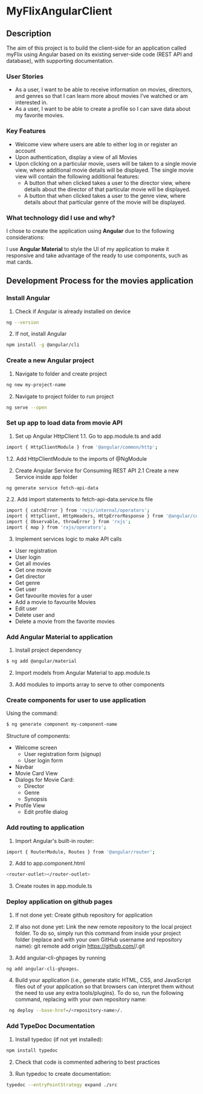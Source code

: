 # MyFlixAngularClient

## Description

The aim of this project is to build the client-side for an application called myFlix using Angular based on its existing server-side code (REST API and database), with supporting documentation.

### User Stories

- As a user, I want to be able to receive information on movies, directors, and genres so that I can learn more about movies I’ve watched or am interested in.
- As a user, I want to be able to create a profile so I can save data about my favorite movies.

### Key Features

- Welcome view where users are able to either log in or register an account
- Upon authentication, display a view of all Movies
- Upon clicking on a particular movie, users will be taken to a single movie view, where
  additional movie details will be displayed. The single movie view will contain the following additional features:
  - A button that when clicked takes a user to the ​director view,​ where details about the director of that particular movie will be displayed.
  - A button that when clicked takes a user to the ​genre view,​ where details about that particular genre of the movie will be displayed.

### What technology did I use and why?

I chose to create the application using **Angular** due to the following considerations:

I use **Angular Material** to style the UI of my application to make it responsive and take advantage of the ready to use components, such as mat cards.


## Development Process for the movies application

### Install Angular

1. Check if Angular is already installed on device

```bash
ng --version
```

2. If not, install Angular

```bash
npm install -g @angular/cli
```

### Create a new Angular project

1. Navigate to folder and create project

```bash
ng new my-project-name
```

2. Navigate to project folder to run project

```bash
ng serve --open
```

### Set up app to load data from movie API

1. Set up Angular HttpClient
   1.1. Go to app.module.ts and add

```bash
import { HttpClientModule } from '@angular/common/http';
```

1.2. Add HttpClientModule to the imports of @NgModule

2. Create Angular Service for Consuming REST API
   2.1 Create a new Service inside app folder

```bash
ng generate service fetch-api-data
```

2.2. Add import statements to fetch-api-data.service.ts file

```bash
import { catchError } from 'rxjs/internal/operators';
import { HttpClient, HttpHeaders, HttpErrorResponse } from '@angular/common/http';
import { Observable, throwError } from 'rxjs';
import { map } from 'rxjs/operators';
```

3. Implement services logic to make API calls

- User registration
- User login
- Get all movies
- Get one movie
- Get director
- Get genre
- Get user
- Get favourite movies for a user
- Add a movie to favourite Movies
- Edit user
- Delete user and
- Delete a movie from the favorite movies

### Add Angular Material to application

1. Install project dependency

```bash
$ ng add @angular/material
```

2. Import models from Angular Material to app.module.ts

3. Add modules to imports array to serve to other components

### Create components for user to use application

Using the command:

```bash
$ ng generate component my-component-name
```

Structure of components:

- Welcome screen
  - User registration form (signup)
  - User login form
- Navbar
- Movie Card View
- Dialogs for Movie Card:
  - Director
  - Genre
  - Synopsis
- Profile View
  - Edit profile dialog

### Add routing to application

1. Import Angular's built-in router:

```bash
import { RouterModule, Routes } from '@angular/router';
```

2. Add to app.component.html

```bash
<router-outlet></router-outlet>
```

3. Create routes in app.module.ts

### Deploy application on github pages

1. If not done yet: Create github repository for application

2. If also not done yet: Link the new remote repository to the local project folder. To do so, simply run this command from inside your project folder (replace <GitHub-username> and <repository-name> with your own GitHub username and repository name): git remote add origin https://github.com/<GitHub-username>/<repository-name>.git

3. Add angular-cli-ghpages by running

```bash
ng add angular-cli-ghpages.
```

4. Build your application (i.e., generate static HTML, CSS, and JavaScript files out of your application so that browsers can interpret them without the need to use any extra tools/plugins). To do so, run the following command, replacing <repository-name> with your own repository name:

```bash
 ng deploy --base-href=/<repository-name>/.
```

### Add TypeDoc Documentation

1. Install typedoc (if not yet installed):

```bash
npm install typedoc
```

2. Check that code is commented adhering to best practices

3. Run typedoc to create documentation:

```bash
typedoc --entryPointStrategy expand ./src
```
